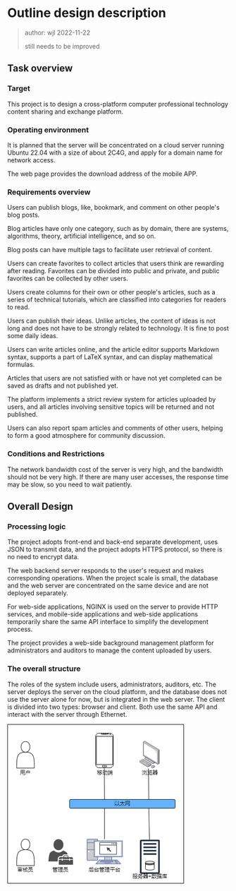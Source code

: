 # Outline design description 

> author: wjl 2022-11-22
> 
> still needs to be improved

## Task overview

### Target

This project is to design a cross-platform computer professional technology content sharing and exchange platform.

### Operating environment

It is planned that the server will be concentrated on a cloud server running Ubuntu 22.04 with a size of about 2C4G, and apply for a domain name for network access.

The web page provides the download address of the mobile APP.

### Requirements overview

Users can publish blogs, like, bookmark, and comment on other people's blog posts.

Blog articles have only one category, such as by domain, there are systems, algorithms, theory, artificial intelligence, and so on.

Blog posts can have multiple tags to facilitate user retrieval of content.

Users can create favorites to collect articles that users think are rewarding after reading. Favorites can be divided into public and private, and public favorites can be collected by other users.

Users create columns for their own or other people's articles, such as a series of technical tutorials, which are classified into categories for readers to read.

Users can publish their ideas. Unlike articles, the content of ideas is not long and does not have to be strongly related to technology. It is fine to post some daily ideas.

Users can write articles online, and the article editor supports Markdown syntax, supports a part of LaTeX syntax, and can display mathematical formulas.

Articles that users are not satisfied with or have not yet completed can be saved as drafts and not published yet.

The platform implements a strict review system for articles uploaded by users, and all articles involving sensitive topics will be returned and not published.

Users can also report spam articles and comments of other users, helping to form a good atmosphere for community discussion.

### Conditions and Restrictions

The network bandwidth cost of the server is very high, and the bandwidth should not be very high. If there are many user accesses, the response time may be slow, so you need to wait patiently.

## Overall Design

### Processing logic

The project adopts front-end and back-end separate development, uses JSON to transmit data, and the project adopts HTTPS protocol, so there is no need to encrypt data.

The web backend server responds to the user's request and makes corresponding operations. When the project scale is small, the database and the web server are concentrated on the same device and are not deployed separately.

For web-side applications, NGINX is used on the server to provide HTTP services, and mobile-side applications and web-side applications temporarily share the same API interface to simplify the development process.

The project provides a web-side background management platform for administrators and auditors to manage the content uploaded by users.

### The overall structure

The roles of the system include users, administrators, auditors, etc. The server deploys the server on the cloud platform, and the database does not use the server alone for now, but is integrated in the web server. The client is divided into two types: browser and client. Both use the same API and interact with the server through Ethernet.

![System Structure Diagram](./img/system-structure-diagram.png)
